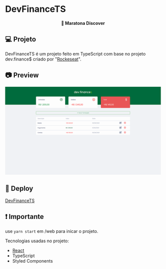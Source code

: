<h1>
	<strong>DevFinanceTS</strong>
</h1>

<h4 align="center"> 
	🚀 Maratona Discover
</h4>
<p align="center">

## 💻 Projeto

DevFinanceTS é um projeto feito em TypeScript com base no projeto dev.finance$ criado por "<a href="https://github.com/Rocketseat">Rockeseat</a>".

## 📷 Preview

<img src="./preview/previewWebsite.png" />

## 🚀 Deploy

[DevFinanceTS](https://devfinance-ts.netlify.app)

## ❗ Importante

use `yarn start` em /web para inicar o projeto.

Tecnologias usadas no projeto:

- [React](https://reactjs.org)
- TypeScript
- Styled Components

